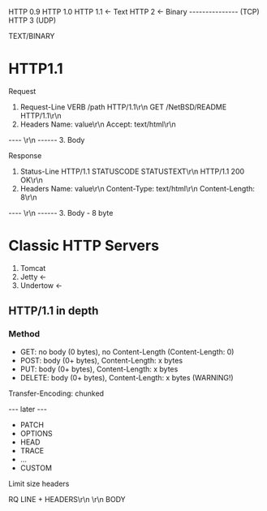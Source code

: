 HTTP 0.9
HTTP 1.0
HTTP 1.1 <- Text
HTTP 2 <- Binary
--------------- (TCP)
HTTP 3 (UDP)

TEXT/BINARY

# HTTP1.1

Request
1. Request-Line
VERB /path HTTP/1.1\r\n
GET /NetBSD/README HTTP/1.1\r\n
2. Headers
Name: value\r\n
Accept: text/html\r\n

---- \r\n ------
3. Body

Response
1. Status-Line
   HTTP/1.1 STATUSCODE STATUSTEXT\r\n
   HTTP/1.1 200 OK\r\n
2. Headers
   Name: value\r\n
   Content-Type: text/html\r\n
   Content-Length: 8\r\n 

---- \r\n ------
3. Body - 8 byte

# Classic HTTP Servers

1. Tomcat
2. Jetty <-
3. Undertow <-

## HTTP/1.1 in depth

### Method

* GET: no body (0 bytes), no Content-Length (Content-Length: 0)
* POST: body (0+ bytes), Content-Length: x bytes
* PUT: body (0+ bytes), Content-Length: x bytes
* DELETE: body (0+ bytes), Content-Length: x bytes (WARNING!)

Transfer-Encoding: chunked

--- later ---
* PATCH
* OPTIONS
* HEAD
* TRACE
* ...
* CUSTOM

Limit size headers

RQ LINE + HEADERS\r\n
\r\n
BODY